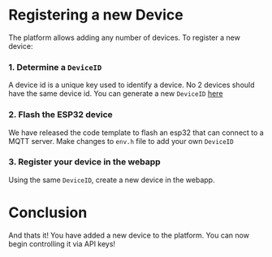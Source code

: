 # Registering a new Device

The platform allows adding any number of devices. To register a new device:

### 1. Determine a `DeviceID`

A device id is a unique key used to identify a device. No 2 devices should have the same device id. You can generate a new `DeviceID` [here](https://www.uuidgenerator.net/)

### 2. Flash the ESP32 device

We have released the code template to flash an esp32 that can connect to a MQTT server. Make changes to `env.h` file to add your own `DeviceID`

### 3. Register your device in the webapp

Using the same `DeviceID`, create a new device in the webapp.

# Conclusion

And thats it! You have added a new device to the platform. You can now begin controlling it via API keys!
